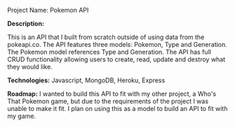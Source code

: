 Project Name: Pokemon API 

<b>Description:</b> 

This is an API that I built from scratch outside of using data from the pokeapi.co. The API features three models: Pokemon, Type and Generation. The Pokemon model references Type and Generation. The API has full CRUD functionality allowing users to create, read, update and destroy what they would like.

<b>Technologies:</b> Javascript, MongoDB, Heroku, Express

<b>Roadmap:</b> I wanted to build this API to fit with my other project, a Who's That Pokemon game, but due to the requirements of the project I was unable to make it fit. I plan on using this as a model to build an API to fit with my game.
